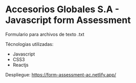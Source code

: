 # Accesorios Globales S.A - Javascript form Assessment

Formulario para archivos de texto .txt

Técnologias utilizadas:
- Javascript
- CSS3
- Reactjs

Despliegue: https://form-assessment-ac.netlify.app/

